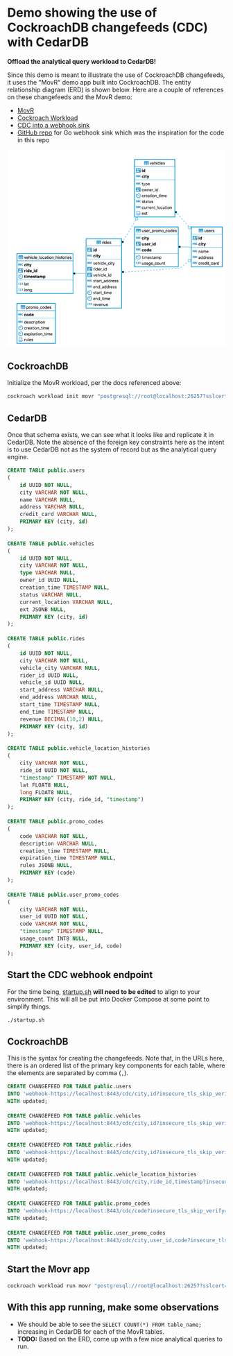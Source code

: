 # Demo showing the use of CockroachDB changefeeds (CDC) with CedarDB

**Offload the analytical query workload to CedarDB!**

Since this demo is meant to illustrate the use of CockroachDB changefeeds, it uses the
"MovR" demo app built into CockroachDB.  The entity relationship diagram (ERD) is shown
below.  Here are a couple of references on these changefeeds and the MovR demo:

- [MovR](https://www.cockroachlabs.com/docs/stable/movr)
- [Cockroach Workload](https://www.cockroachlabs.com/docs/stable/cockroach-workload#movr-workload)
- [CDC into a webhook sink](https://www.cockroachlabs.com/docs/stable/changefeed-examples#create-a-changefeed-connected-to-a-webhook-sink)
- [GitHub repo](https://github.com/cockroachlabs/cdc-webhook-sink-test-server) for Go webhook sink which
  was the inspiration for the code in this repo

![Movr app schema](./movr_schema.png)

## CockroachDB

Initialize the MovR workload, per the docs referenced above:

```bash
cockroach workload init movr "postgresql://root@localhost:26257?sslcert=$HOME/certs/client.root.crt&sslkey=$HOME/certs/client.root.key&sslmode=verify-full&sslrootcert=$HOME/certs/ca.crt"
```

## CedarDB

Once that schema exists, we can see what it looks like and replicate it in CedarDB.  Note the absence
of the foreign key constraints here as the intent is to use CedarDB not as the system of record but
as the analytical query engine.

```sql
CREATE TABLE public.users
(
	id UUID NOT NULL,
	city VARCHAR NOT NULL,
	name VARCHAR NULL,
	address VARCHAR NULL,
	credit_card VARCHAR NULL,
	PRIMARY KEY (city, id)
);

CREATE TABLE public.vehicles
(
	id UUID NOT NULL,
	city VARCHAR NOT NULL,
	type VARCHAR NULL,
	owner_id UUID NULL,
	creation_time TIMESTAMP NULL,
	status VARCHAR NULL,
	current_location VARCHAR NULL,
	ext JSONB NULL,
	PRIMARY KEY (city, id)
);

CREATE TABLE public.rides
(
	id UUID NOT NULL,
	city VARCHAR NOT NULL,
	vehicle_city VARCHAR NULL,
	rider_id UUID NULL,
	vehicle_id UUID NULL,
	start_address VARCHAR NULL,
	end_address VARCHAR NULL,
	start_time TIMESTAMP NULL,
	end_time TIMESTAMP NULL,
	revenue DECIMAL(10,2) NULL,
	PRIMARY KEY (city, id)
);

CREATE TABLE public.vehicle_location_histories
(
	city VARCHAR NOT NULL,
	ride_id UUID NOT NULL,
	"timestamp" TIMESTAMP NOT NULL,
	lat FLOAT8 NULL,
	long FLOAT8 NULL,
	PRIMARY KEY (city, ride_id, "timestamp")
);

CREATE TABLE public.promo_codes
(
	code VARCHAR NOT NULL,
	description VARCHAR NULL,
	creation_time TIMESTAMP NULL,
	expiration_time TIMESTAMP NULL,
	rules JSONB NULL,
	PRIMARY KEY (code)
);

CREATE TABLE public.user_promo_codes
(
	city VARCHAR NOT NULL,
	user_id UUID NOT NULL,
	code VARCHAR NOT NULL,
	"timestamp" TIMESTAMP NULL,
	usage_count INT8 NULL,
	PRIMARY KEY (city, user_id, code)
);
```

## Start the CDC webhook endpoint

For the time being, [startup.sh](./startup.sh) **will need to be edited** to align to your
environment.  This will all be put into Docker Compose at some point to simplify things.

```bash
./startup.sh
```

## CockroachDB

This is the syntax for creating the changefeeds.  Note that, in the URLs here, there is
an ordered list of the primary key components for each table, where the elements are
separated by comma (`,`).

```sql
CREATE CHANGEFEED FOR TABLE public.users
INTO 'webhook-https://localhost:8443/cdc/city,id?insecure_tls_skip_verify=true'
WITH updated;

CREATE CHANGEFEED FOR TABLE public.vehicles
INTO 'webhook-https://localhost:8443/cdc/city,id?insecure_tls_skip_verify=true'
WITH updated;

CREATE CHANGEFEED FOR TABLE public.rides
INTO 'webhook-https://localhost:8443/cdc/city,id?insecure_tls_skip_verify=true'
WITH updated;

CREATE CHANGEFEED FOR TABLE public.vehicle_location_histories
INTO 'webhook-https://localhost:8443/cdc/city,ride_id,timestamp?insecure_tls_skip_verify=true'
WITH updated;

CREATE CHANGEFEED FOR TABLE public.promo_codes
INTO 'webhook-https://localhost:8443/cdc/code?insecure_tls_skip_verify=true'
WITH updated;

CREATE CHANGEFEED FOR TABLE public.user_promo_codes
INTO 'webhook-https://localhost:8443/cdc/city,user_id,code?insecure_tls_skip_verify=true'
WITH updated;
```

## Start the Movr app

```bash
cockroach workload run movr "postgresql://root@localhost:26257?sslcert=$HOME/certs/client.root.crt&sslkey=$HOME/certs/client.root.key&sslmode=verify-full&sslrootcert=$HOME/certs/ca.crt"
```

## With this app running, make some observations

- We should be able to see the `SELECT COUNT(*) FROM table_name;` increasing in CedarDB for
  each of the MovR tables.
- **TODO:** Based on the ERD, come up with a few nice analytical queries to run.


